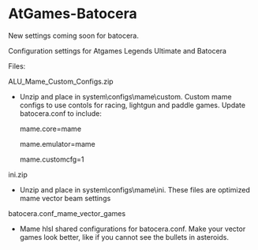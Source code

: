 # AtGames-Batocera

New settings coming soon for batocera.





Configuration settings for Atgames Legends Ultimate and Batocera

Files:

ALU_Mame_Custom_Configs.zip  
- Unzip and place in system\configs\mame\custom.  Custom mame configs to use contols for racing, lightgun and paddle games.  Update batocera.conf to include:

   mame.core=mame
  
   mame.emulator=mame
  
   mame.customcfg=1

ini.zip
- Unzip and place in system\configs\mame\ini.  These files are optimized mame vector beam settings

batocera.conf_mame_vector_games
- Mame hlsl shared configurations for batocera.conf.  Make your vector games look better, like if you cannot see the bullets in asteroids.







